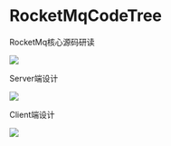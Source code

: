# RocketMqCodeTree
RocketMq核心源码研读


![](https://i.imgur.com/gYwOgOM.png)

Server端设计

![](https://i.imgur.com/8Auv4IT.png)

Client端设计

![](https://i.imgur.com/u6L67l3.png)

<pre>

</pre>